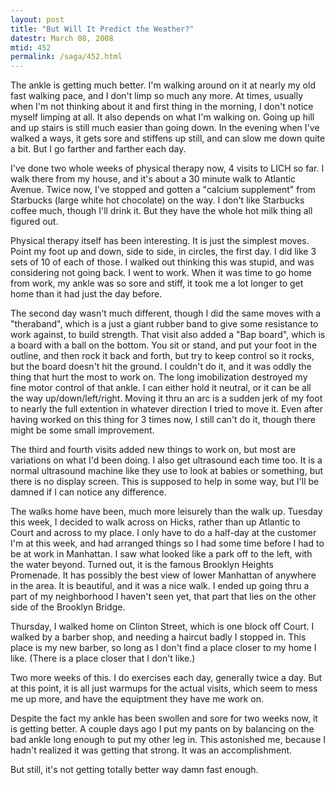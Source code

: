 ```yaml
---
layout: post
title: "But Will It Predict the Weather?"
datestr: March 08, 2008
mtid: 452
permalink: /saga/452.html
---
```


The ankle is getting much better.  I'm walking around on it at nearly my old fast walking pace, and I don't limp so much any more.  At times, usually when I'm not thinking about it and first thing in the morning, I don't notice myself limping at all.  It also depends on what I'm walking on.  Going up hill and up stairs is still much easier than going down.  In the evening when I've walked a ways, it gets sore and stiffens up still, and can slow me down quite a bit.  But I go farther and farther each day.

I've done two whole weeks of physical therapy now, 4 visits to LICH so far.  I walk there from my house, and it's about a 30 minute walk to Atlantic Avenue.  Twice now, I've stopped and gotten a "calcium supplement" from Starbucks (large white hot chocolate) on the way.  I don't like Starbucks coffee much, though I'll drink it.  But they have the whole hot milk thing all figured out.

Physical therapy itself has been interesting.  It is just the simplest moves.  Point my foot up and down, side to side, in circles, the first day.  I did like 3 sets of 10 of each of those.  I walked out thinking this was stupid, and was considering not going back.  I went to work.  When it was time to go home from work, my ankle was so sore and stiff, it took me a lot longer to get home than it had just the day before.

The second day wasn't much different, though I did the same moves with a "theraband", which is a just a giant rubber band to give some resistance to work against, to build strength.  That visit also added a "Bap board", which is a board with a ball on the bottom.  You sit or stand, and put your foot in the outline, and then rock it back and forth, but try to keep control so it rocks, but the board doesn't hit the ground.  I couldn't do it, and it was oddly the thing that hurt the most to work on.  The long imobilization destroyed my fine motor control of that ankle.  I can either hold it neutral, or it can be all the way up/down/left/right.  Moving it thru an arc is a sudden jerk of my foot to nearly the full extention in whatever direction I tried to move it.  Even after having worked on this thing for 3 times now, I still can't do it, though there might be some small improvement.

The third and fourth visits added new things to work on, but most are variations on what I'd been doing.  I also get ultrasound each time too.  It is a normal ultrasound machine like they use to look at babies or something, but there is no display screen.  This is supposed to help in some way, but I'll be damned if I can notice any difference.

The walks home have been, much more leisurely than the walk up.  Tuesday this week, I decided to walk across on Hicks, rather than up Atlantic to Court and across to my place.  I only have to do a half-day at the customer I'm at this week, and had arranged things so I had some time before I had to be at work in Manhattan.  I saw what looked like a park off to the left, with the water beyond.  Turned out, it is the famous Brooklyn Heights Promenade.  It has possibly the best view of lower Manhattan of anywhere in the area.  It is beautiful, and it was a nice walk.  I ended up going thru a part of my neighborhood I haven't seen yet, that part that lies on the other side of the Brooklyn Bridge.

Thursday, I walked home on Clinton Street, which is one block off Court.  I walked by a barber shop, and needing a haircut badly I stopped in.  This place is my new barber, so long as I don't find a place closer to my home I like.  (There is a place closer that I don't like.)

Two more weeks of this.  I do exercises each day, generally twice a day.  But at this point, it is all just warmups for the actual visits, which seem to mess me up more, and have the equiptment they have me work on.

Despite the fact my ankle has been swollen and sore for two weeks now, it is getting better.  A couple days ago I put my pants on by balancing on the bad ankle long enough to put my other leg in.  This astonished me, because I hadn't realized it was getting that strong.  It was an accomplishment.

But still, it's not getting totally better way damn fast enough.

